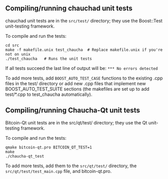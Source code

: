 Compiling/running chauchad unit tests
------------------------------------

chauchad unit tests are in the `src/test/` directory; they
use the Boost::Test unit-testing framework.

To compile and run the tests:

	cd src
	make -f makefile.unix test_chaucha  # Replace makefile.unix if you're not on unix
	./test_chaucha   # Runs the unit tests

If all tests succeed the last line of output will be:
`*** No errors detected`

To add more tests, add `BOOST_AUTO_TEST_CASE` functions to the existing
.cpp files in the test/ directory or add new .cpp files that
implement new BOOST_AUTO_TEST_SUITE sections (the makefiles are
set up to add test/*.cpp to test_chaucha automatically).


Compiling/running Chaucha-Qt unit tests
---------------------------------------

Bitcoin-Qt unit tests are in the src/qt/test/ directory; they
use the Qt unit-testing framework.

To compile and run the tests:

	qmake bitcoin-qt.pro BITCOIN_QT_TEST=1
	make
	./chaucha-qt_test

To add more tests, add them to the `src/qt/test/` directory,
the `src/qt/test/test_main.cpp` file, and bitcoin-qt.pro.
